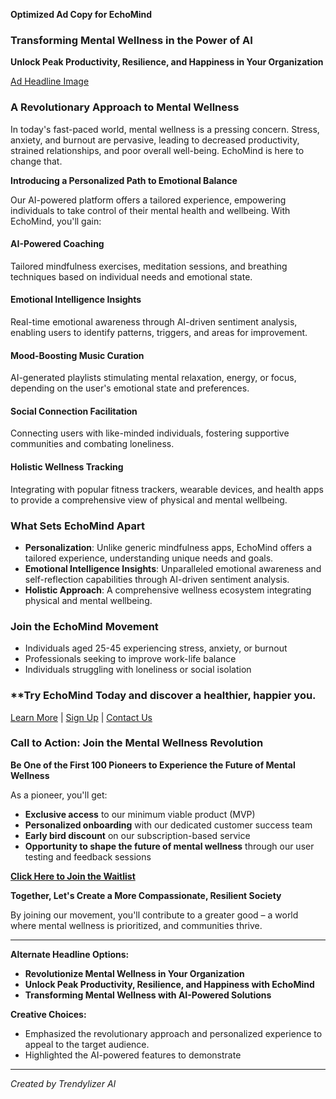 **Optimized Ad Copy for EchoMind**

### **Transforming Mental Wellness in the Power of AI**

**Unlock Peak Productivity, Resilience, and Happiness in Your Organization**

[Ad Headline Image](outputs/ebook/img_ai_ad_headline.png)

### **A Revolutionary Approach to Mental Wellness**

In today's fast-paced world, mental wellness is a pressing concern. Stress, anxiety, and burnout are pervasive, leading to decreased productivity, strained relationships, and poor overall well-being. EchoMind is here to change that.

**Introducing a Personalized Path to Emotional Balance**

Our AI-powered platform offers a tailored experience, empowering individuals to take control of their mental health and wellbeing. With EchoMind, you'll gain:

#### **AI-Powered Coaching**

Tailored mindfulness exercises, meditation sessions, and breathing techniques based on individual needs and emotional state.

#### **Emotional Intelligence Insights**

Real-time emotional awareness through AI-driven sentiment analysis, enabling users to identify patterns, triggers, and areas for improvement.

#### **Mood-Boosting Music Curation**

AI-generated playlists stimulating mental relaxation, energy, or focus, depending on the user's emotional state and preferences.

#### **Social Connection Facilitation**

Connecting users with like-minded individuals, fostering supportive communities and combating loneliness.

#### **Holistic Wellness Tracking**

Integrating with popular fitness trackers, wearable devices, and health apps to provide a comprehensive view of physical and mental wellbeing.

### **What Sets EchoMind Apart**

* **Personalization**: Unlike generic mindfulness apps, EchoMind offers a tailored experience, understanding unique needs and goals.
* **Emotional Intelligence Insights**: Unparalleled emotional awareness and self-reflection capabilities through AI-driven sentiment analysis.
* **Holistic Approach**: A comprehensive wellness ecosystem integrating physical and mental wellbeing.

### **Join the EchoMind Movement**

* Individuals aged 25-45 experiencing stress, anxiety, or burnout
* Professionals seeking to improve work-life balance
* Individuals struggling with loneliness or social isolation

### **Try EchoMind Today and discover a healthier, happier you.

[Learn More](https://www.echomind.com) | [Sign Up](https://www.echomind.com/signup) | [Contact Us](https://www.echomind.com/contact)

### **Call to Action: Join the Mental Wellness Revolution**

**Be One of the First 100 Pioneers to Experience the Future of Mental Wellness**

As a pioneer, you'll get:

* **Exclusive access** to our minimum viable product (MVP)
* **Personalized onboarding** with our dedicated customer success team
* **Early bird discount** on our subscription-based service
* **Opportunity to shape the future of mental wellness** through our user testing and feedback sessions

[**Click Here to Join the Waitlist**](http://www.echomind.com/waitlist)

**Together, Let's Create a More Compassionate, Resilient Society**

By joining our movement, you'll contribute to a greater good – a world where mental wellness is prioritized, and communities thrive.

---

**Alternate Headline Options:**

* **Revolutionize Mental Wellness in Your Organization**
* **Unlock Peak Productivity, Resilience, and Happiness with EchoMind**
* **Transforming Mental Wellness with AI-Powered Solutions**

**Creative Choices:**

* Emphasized the revolutionary approach and personalized experience to appeal to the target audience.
* Highlighted the AI-powered features to demonstrate
---
*Created by Trendylizer AI*